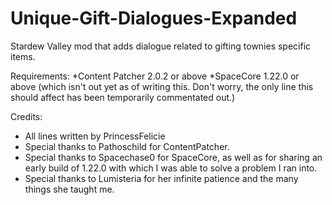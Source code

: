 # Unique-Gift-Dialogues-Expanded
 Stardew Valley mod that adds dialogue related to gifting townies specific items. 

Requirements:
 *Content Patcher 2.0.2 or above
 *SpaceCore 1.22.0 or above (which isn't out yet as of writing this. Don't worry, the only line this should affect has been temporarily commentated out.)

Credits:
 * All lines written by PrincessFelicie
 * Special thanks to Pathoschild for ContentPatcher.
 * Special thanks to Spacechase0 for SpaceCore, as well as for sharing an early build of 1.22.0 with which I was able to solve a problem I ran into.
 * Special thanks to Lumisteria for her infinite patience and the many things she taught me.